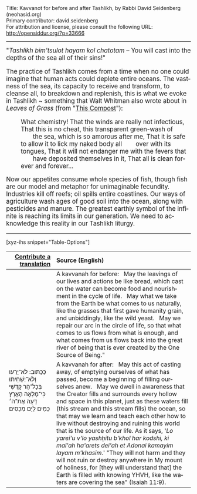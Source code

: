 <html>
<head></head>
<body>
Title: Kavvanot for before and after Tashlikh, by Rabbi David Seidenberg (neohasid.org)<br />
Primary contributor: david.seidenberg<br />
For attribution and license, please consult the following URL: <a href="http://opensiddur.org/?p=33666">http://opensiddur.org/?p=33666</a>
<p />
<hr />

<div class="english" lang="en" style="font-size: 1.2em;">
"<em>Tashlikh bim'tsulot hayam kol chatotam</em> – You will cast into the depths of the sea all of their sins!"

The practice of Tashlikh comes from a time when no one could imagine that human acts could deplete entire oceans. The vastness of the sea, its capacity to receive and transform, to cleanse all, to breakdown and replenish, this is what we evoke in Tashlikh ~ something that Walt Whitman also wrote about in <em>Leaves of Grass</em> (from "<a href="https://iwp.uiowa.edu/whitmanweb/en/writings/civil-war/week-3/this-compost">This Compost</a>"):

<p style="padding-left: 40px;">What chemistry!
That the winds are really not infectious,
That this is no cheat, this transparent green-wash of
&nbsp;&nbsp;&nbsp;&nbsp;&nbsp;&nbsp;&nbsp;the sea, which is so amorous after me,
That it is safe to allow it to lick my naked body all
&nbsp;&nbsp;&nbsp;&nbsp;&nbsp;&nbsp;&nbsp;over with its tongues,
That it will not endanger me with the fevers that
&nbsp;&nbsp;&nbsp;&nbsp;&nbsp;&nbsp;&nbsp;have deposited themselves in it,
That all is clean forever and forever...</p>

Now our appetites consume whole species of fish, though fish are our model and metaphor for unimaginable fecundity. Industries kill off reefs; oil spills entire coastlines. Our ways of agriculture wash ages of good soil into the ocean, along with pesticides and manure. The greatest earthly symbol of the infinite is reaching its limits in our generation. We need to acknowledge this reality in our Tashlikh liturgy.
</div>

<hr />

[xyz-ihs snippet="Table-Options"]<table style="margin-left: auto; margin-right: auto;" class="draggable">
<thead><tr><th id="x" style="text-align: right;"><a href="/contributing/upload/">Contribute a translation</a></th><th style="text-align: left;">Source (English)</th></tr></thead>
<tbody>
<tr><td style="vertical-align:top;">
<div class="liturgy" lang="he">

</span></div></td>
 
<td style="vertical-align:top;">
<div class="english" lang="en">
<span class="instruction">A kavvanah for before:</span>
&nbsp;
May the leavings of our lives and actions be like bread, 
which cast on the water can become food and nourishment in the cycle of life. 
&nbsp;
May what we take from the Earth be what comes to us naturally, 
like the grasses that first gave humanity grain, 
and unbiddingly, like the wild yeast.  
&nbsp;
May we repair our arc in the circle of life, 
so that what comes to us flows from what is enough, 
and what comes from us flows back into the great river of being 
that is ever created by the One Source of Being."
</div></td></tr>


<tr><td style="vertical-align:top;">
<div class="liturgy" lang="he">
&nbsp;
&nbsp;
&nbsp;
&nbsp;
&nbsp;
&nbsp;
&nbsp;
&nbsp;
&nbsp;
&nbsp;
&nbsp;
&nbsp;
כַּכָּתוּב: לֹא־יָרֵעוּ וְלֹא־יַשְׁחִיתוּ בְּכָל־הַר קָדְשִׁי 
כִּי־מָלְאָה הָאָרֶץ דֵּעָה אֶת־ה׳ 
כַּמַּיִם לַיָּם מְכַסִּים׃
</span></div></td>
 
<td style="vertical-align:top;">
<div class="english" lang="en">
<span class="instruction">A kavvanah for after:</span>
&nbsp;
May this act of casting away, 
of emptying ourselves of what has passed, 
become a beginning of filling ourselves anew.
&nbsp;
May we dwell in awareness 
that the Creator fills and surrounds every hollow and space in this planet, 
just as these waters fill (this stream and this stream fills) the ocean, 
so that may we learn and teach each other how to live 
without destroying and ruining this world 
that is the source of our life. 
As it says, '<em>Lo yarei'u v'lo yashḥitu b'khol har kodshi, 
ki mal'ah ha'arets dei'ah et Adonai 
kamayim layam m'khasim</em>.' 
"They will not harm and they will not ruin or destroy anywhere in My mount of holiness, 
for [they will understand that] the Earth is filled with knowing YHVH, 
like the waters are covering the sea" <span class="citation">(Isaiah 11:9)</span>.
</div></td></tr>
</tbody></table>

&nbsp;
</body>
</html>